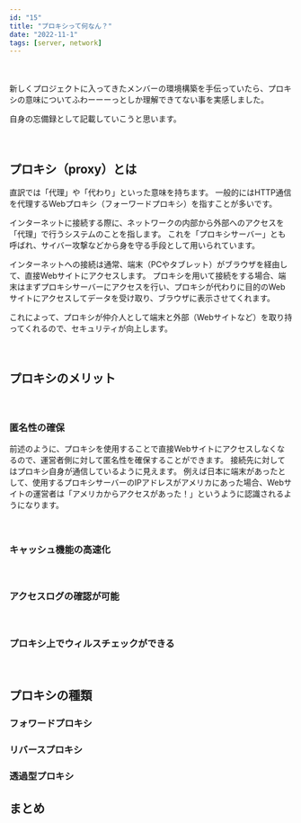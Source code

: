 ```yaml
---
id: "15"
title: "プロキシって何なん？"
date: "2022-11-1"
tags: [server, network]
---
```


　

新しくプロジェクトに入ってきたメンバーの環境構築を手伝っていたら、プロキシの意味についてふわーーーっとしか理解できてない事を実感しました。

自身の忘備録として記載していこうと思います。

　

## プロキシ（proxy）とは

直訳では「代理」や「代わり」といった意味を持ちます。
一般的にはHTTP通信を代理するWebプロキシ（フォーワードプロキシ）を指すことが多いです。

インターネットに接続する際に、ネットワークの内部から外部へのアクセスを「代理」で行うシステムのことを指します。
これを「プロキシサーバー」とも呼ばれ、サイバー攻撃などから身を守る手段として用いられています。

インターネットへの接続は通常、端末（PCやタブレット）がブラウザを経由して、直接Webサイトにアクセスします。
プロキシを用いて接続をする場合、端末はまずプロキシサーバーにアクセスを行い、プロキシが代わりに目的のWebサイトにアクセスしてデータを受け取り、ブラウザに表示させてくれます。

これによって、プロキシが仲介人として端末と外部（Webサイトなど）を取り持ってくれるので、セキュリティが向上します。

　

## プロキシのメリット

　

### 匿名性の確保

前述のように、プロキシを使用することで直接Webサイトにアクセスしなくなるので、運営者側に対して匿名性を確保することができます。
接続先に対してはプロキシ自身が通信しているように見えます。
例えば日本に端末があったとして、使用するプロキシサーバーのIPアドレスがアメリカにあった場合、Webサイトの運営者は「アメリカからアクセスがあった！」というように認識されるようになります。

　

### キャッシュ機能の高速化


　

### アクセスログの確認が可能

　

### プロキシ上でウィルスチェックができる

　

## プロキシの種類

### フォワードプロキシ

### リバースプロキシ

### 透過型プロキシ


## まとめ



